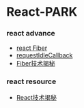 # React-PARK

### react advance

- [react Fiber](https://zhuanlan.zhihu.com/p/26027085)
- [requestIdleCallback](https://developer.mozilla.org/zh-CN/docs/Web/API/Window/requestIdleCallback)
- [Fiber技术揭秘](https://www.wenjiangs.com/doc/ym0tcejf)

### react resource

- [React技术揭秘](https://react.iamkasong.com/#%E5%AF%BC%E5%AD%A6%E8%A7%86%E9%A2%91)

